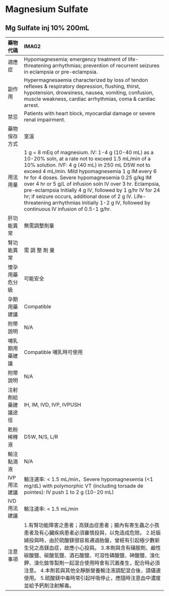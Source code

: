 # Magnesium Sulfate

## Mg Sulfate inj 10% 200mL

| 藥物代碼           | IMAG2                                                                                                                                                                                                                                                                                                                                                                                                                                                                                                                                                |
|:-------------------|:-----------------------------------------------------------------------------------------------------------------------------------------------------------------------------------------------------------------------------------------------------------------------------------------------------------------------------------------------------------------------------------------------------------------------------------------------------------------------------------------------------------------------------------------------------|
| 適應症             | Hypomagnesemia; emergency treatment of life-threatening arrhythmias; prevention of recurrent seizures in eclampsia or pre-eclampsia.                                                                                                                                                                                                                                                                                                                                                                                                                 |
| 副作用             | Hypermagnesaemia characterized by loss of tendon reflexes & respiratory depression, flushing, thirst, hypotension, drowsiness, nausea, vomiting, confusion, muscle weakness, cardiac arrhythmias, coma & cardiac arrest.                                                                                                                                                                                                                                                                                                                             |
| 禁忌               | Patients with heart block, myocardial damage or severe renal impairment.                                                                                                                                                                                                                                                                                                                                                                                                                                                                             |
| 藥物保存方式       | 室溫                                                                                                                                                                                                                                                                                                                                                                                                                                                                                                                                                 |
| 用法用量           | 1 g = 8 mEq of magnesium.  IV: 1-4 g (10-40 mL) as a 10-20% soln, at a rate not to exceed 1.5 mL/min of a 10% solution.  IVF: 4 g (40 mL) in 250 mL D5W not to exceed 4 mL/min. Mild hypomagnesemia 1 g IM every 6 hr for 4 doses. Severe hypomagnesemia 0.25 g/kg IM over 4 hr or 5 g/L of infusion soln IV over 3 hr. Eclampsia, pre-eclampsia Initially 4 g IV, followed by 1 g/hr IV for 24 hr; if seizure occurs, additional dose of 2 g IV. Life-threatening arrhythmias Initially 1-2 g IV, followed by continuous IV infusion of 0.5-1 g/hr. |
| 肝功能異常         | 無需調整劑量                                                                                                                                                                                                                                                                                                                                                                                                                                                                                                                                         |
| 腎功能異常         | 需 調 整 劑 量                                                                                                                                                                                                                                                                                                                                                                                                                                                                                                                                       |
| 懷孕用藥危分級     | 可能安全                                                                                                                                                                                                                                                                                                                                                                                                                                                                                                                                             |
| 孕期用藥建議       | Compatible                                                                                                                                                                                                                                                                                                                                                                                                                                                                                                                                           |
| 附帶說明           | N/A                                                                                                                                                                                                                                                                                                                                                                                                                                                                                                                                                  |
| 哺乳期用藥建議     | Compatible 哺乳時可使用                                                                                                                                                                                                                                                                                                                                                                                                                                                                                                                              |
| 附帶說明           | N/A                                                                                                                                                                                                                                                                                                                                                                                                                                                                                                                                                  |
| 注射劑給藥建議途徑 | IH, IM, IVD, IVP, IVPUSH                                                                                                                                                                                                                                                                                                                                                                                                                                                                                                                             |
| 乾粉稀釋液         | D5W, N/S, L/R                                                                                                                                                                                                                                                                                                                                                                                                                                                                                                                                        |
| 輸注點滴液         | N/A                                                                                                                                                                                                                                                                                                                                                                                                                                                                                                                                                  |
| IVP 用法建議       | 輸注速率: < 1.5 mL/min，Severe hypomagnesemia (<1 mg/dL) with polymorphic VT (including torsade de pointes): IV push 1 to 2 g (10-20 mL)                                                                                                                                                                                                                                                                                                                                                                                                             |
| IVD 用法建議       | 輸注速率: < 1.5 mL/min                                                                                                                                                                                                                                                                                                                                                                                                                                                                                                                               |
| 注意事項           | 1.有腎功能障害之患者；高鎂血症患者；腸內有寄生蟲之小孩患者及有心臟疾病患者必須審慎投與，以免造成危險。 2.妊娠婦投與時，由於硫酸鎂很容易通過胎盤，曾經有引起極少數新生兒之高鎂血症，故應小心投與。 3.本劑與含有磺胺劑、鹼性碳酸鹽、碳酸氫鹽、酒石酸鹽、可溶性磷酸鹽、砷酸鹽、溴化鉀、溴化銨等製劑一起混合使用時會有沉澱產生，配合時必須注意。 4.本劑若與其他全靜脈營養輸注液調配混合後，請儘速使用。 5.硫酸鎂中毒時常引起呼吸停止，應隨時注意血中濃度並給予鈣劑注射解毒。                                                                             |

